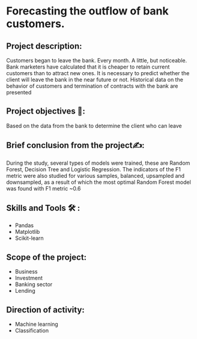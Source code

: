 # Forecasting the outflow of bank customers.
## Project description:
Customers began to leave the bank. Every month. A little, but noticeable. Bank marketers have calculated that it is cheaper to retain current customers than to attract new ones.
It is necessary to predict whether the client will leave the bank in the near future or not. Historical data on the behavior of customers and termination of contracts with the bank are presented
## Project objectives 🎯:
Based on the data from the bank to determine the client who can leave
## Brief conclusion from the project✍️:
During the study, several types of models were trained, these are Random Forest, Decision Tree and Logistic Regression.
The indicators of the F1 metric were also studied for various samples, balanced, upsampled and downsampled, as a result of which the most optimal Random Forest model was found with F1 metric ~0.6
## Skills and Tools 🛠️ :
- Pandas
- Matplotlib
- Scikit-learn
## Scope of the project:
- Business
- Investment
- Banking sector
- Lending
## Direction of activity:
- Machine learning
- Classification
